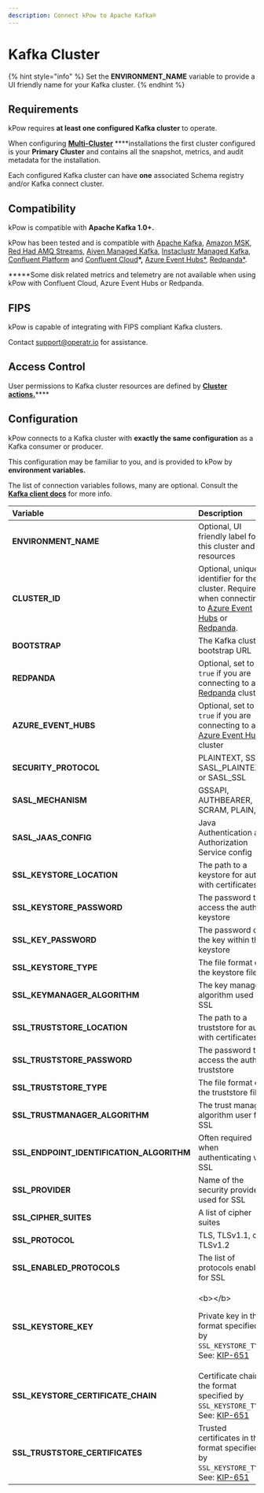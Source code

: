 ```yaml
---
description: Connect kPow to Apache Kafka®
---
```


# Kafka Cluster

{% hint style="info" %}
Set the **ENVIRONMENT\_NAME** variable to provide a UI friendly name for your Kafka cluster.
{% endhint %}

## Requirements

kPow requires **at least one configured Kafka cluster** to operate.

When configuring [**Multi-Cluster**](multi-cluster.md) ****installations the first cluster configured is your **Primary Cluster** and contains all the snapshot, metrics, and audit metadata for the installation.

Each configured Kafka cluster can have **one** associated Schema registry and/or Kafka connect cluster.

## Compatibility

kPow is compatible with **Apache Kafka 1.0+.**

kPow has been tested and is compatible with [Apache Kafka](https://kafka.apache.org/), [Amazon MSK](https://aws.amazon.com/msk/), [Red Had AMQ Streams](https://www.redhat.com/en/resources/amq-streams-datasheet), [Aiven Managed Kafka](https://aiven.io/kafka), [Instaclustr Managed Kafka](https://www.instaclustr.com/products/managed-apache-kafka/), [Confluent Platform](https://www.confluent.io/product/confluent-platform) and [Confluent Cloud](https://www.confluent.io/confluent-cloud)**\*,** [Azure Event Hubs\*](https://azure.microsoft.com/en-us/services/event-hubs/), [Redpanda\*](https://vectorized.io/redpanda).

**\***Some disk related metrics and telemetry are not available when using kPow with Confluent Cloud, Azure Event Hubs or Redpanda.

## FIPS

kPow is capable of integrating with FIPS compliant Kafka clusters.

Contact [support@operatr.io](mailto:support@operatr.io) for assistance.

## Access Control

User permissions to Kafka cluster resources are defined by [**Cluster actions.**](../authorization/overview.md#user-actions)\*\*\*\*

## Configuration

kPow connects to a Kafka cluster with **exactly the same configuration** as a Kafka consumer or producer.

This configuration may be familiar to you, and is provided to kPow by **environment variables.**

The list of connection variables follows, many are optional. Consult the [**Kafka client docs**](https://kafka.apache.org/documentation/#adminclientconfigs) for more info.

<table>
  <thead>
    <tr>
      <th style="text-align:left"><b>Variable</b>
      </th>
      <th style="text-align:left">Description</th>
    </tr>
  </thead>
  <tbody>
    <tr>
      <td style="text-align:left"><b>ENVIRONMENT_NAME</b>
      </td>
      <td style="text-align:left">Optional, UI friendly label for this cluster and resources</td>
    </tr>
    <tr>
      <td style="text-align:left"><b>CLUSTER_ID</b>
      </td>
      <td style="text-align:left">Optional, unique identifier for the cluster. Required when connecting
        to <a href="azure-event-hubs.md">Azure Event Hubs</a> or <a href="redpanda.md">Redpanda</a>.</td>
    </tr>
    <tr>
      <td style="text-align:left"><b>BOOTSTRAP</b>
      </td>
      <td style="text-align:left">The Kafka cluster bootstrap URL</td>
    </tr>
    <tr>
      <td style="text-align:left"><b>REDPANDA</b>
      </td>
      <td style="text-align:left">Optional, set to <code>true</code> if you are connecting to a <a href="redpanda.md">Redpanda</a> cluster.</td>
    </tr>
    <tr>
      <td style="text-align:left"><b>AZURE_EVENT_HUBS</b>
      </td>
      <td style="text-align:left">Optional, set to <code>true</code> if you are connecting to an <a href="azure-event-hubs.md">Azure Event Hubs</a> cluster</td>
    </tr>
    <tr>
      <td style="text-align:left"><b>SECURITY_PROTOCOL</b>
      </td>
      <td style="text-align:left">PLAINTEXT, SSL, SASL_PLAINTEXT, or SASL_SSL</td>
    </tr>
    <tr>
      <td style="text-align:left"><b>SASL_MECHANISM</b>
      </td>
      <td style="text-align:left">GSSAPI, AUTHBEARER, SCRAM, PLAIN,</td>
    </tr>
    <tr>
      <td style="text-align:left"><b>SASL_JAAS_CONFIG</b>
      </td>
      <td style="text-align:left">Java Authentication and Authorization Service config</td>
    </tr>
    <tr>
      <td style="text-align:left"><b>SSL_KEYSTORE_LOCATION</b>
      </td>
      <td style="text-align:left">The path to a keystore for auth with certificates</td>
    </tr>
    <tr>
      <td style="text-align:left"><b>SSL_KEYSTORE_PASSWORD</b>
      </td>
      <td style="text-align:left">The password to access the auth keystore</td>
    </tr>
    <tr>
      <td style="text-align:left"><b>SSL_KEY_PASSWORD</b>
      </td>
      <td style="text-align:left">The password of the key within the keystore</td>
    </tr>
    <tr>
      <td style="text-align:left"><b>SSL_KEYSTORE_TYPE</b>
      </td>
      <td style="text-align:left">The file format of the keystore file</td>
    </tr>
    <tr>
      <td style="text-align:left"><b>SSL_KEYMANAGER_ALGORITHM</b>
      </td>
      <td style="text-align:left">The key manager algorithm used for SSL</td>
    </tr>
    <tr>
      <td style="text-align:left"><b>SSL_TRUSTSTORE_LOCATION</b>
      </td>
      <td style="text-align:left">The path to a truststore for auth with certificates</td>
    </tr>
    <tr>
      <td style="text-align:left"><b>SSL_TRUSTSTORE_PASSWORD</b>
      </td>
      <td style="text-align:left">The password to access the auth truststore</td>
    </tr>
    <tr>
      <td style="text-align:left"><b>SSL_TRUSTSTORE_TYPE</b>
      </td>
      <td style="text-align:left">The file format of the truststore file</td>
    </tr>
    <tr>
      <td style="text-align:left"><b>SSL_TRUSTMANAGER_ALGORITHM</b>
      </td>
      <td style="text-align:left">The trust manager algorithm user for SSL</td>
    </tr>
    <tr>
      <td style="text-align:left"><b>SSL_ENDPOINT_IDENTIFICATION_ALGORITHM</b>
      </td>
      <td style="text-align:left">Often required when authenticating via SSL</td>
    </tr>
    <tr>
      <td style="text-align:left"><b>SSL_PROVIDER</b>
      </td>
      <td style="text-align:left">Name of the security provider used for SSL</td>
    </tr>
    <tr>
      <td style="text-align:left"><b>SSL_CIPHER_SUITES</b>
      </td>
      <td style="text-align:left">A list of cipher suites</td>
    </tr>
    <tr>
      <td style="text-align:left"><b>SSL_PROTOCOL</b>
      </td>
      <td style="text-align:left">TLS, TLSv1.1, or TLSv1.2</td>
    </tr>
    <tr>
      <td style="text-align:left"><b>SSL_ENABLED_PROTOCOLS</b>
      </td>
      <td style="text-align:left">The list of protocols enabled for SSL</td>
    </tr>
    <tr>
      <td style="text-align:left"><b>SSL_KEYSTORE_KEY</b>
      </td>
      <td style="text-align:left">
        <p>&lt;b&gt;&lt;/b&gt;</p>
        <p>Private key in the format specified by <code>SSL_KEYSTORE_TYPE</code>.
          See: <a href="https://cwiki.apache.org/confluence/display/KAFKA/KIP-651+-+Support+PEM+format+for+SSL+certificates+and+private+key">KIP-651</a>
        </p>
      </td>
    </tr>
    <tr>
      <td style="text-align:left"><b>SSL_KEYSTORE_CERTIFICATE_CHAIN</b>
      </td>
      <td style="text-align:left">Certificate chain in the format specified by <code>SSL_KEYSTORE_TYPE</code>.
        See: <a href="https://cwiki.apache.org/confluence/display/KAFKA/KIP-651+-+Support+PEM+format+for+SSL+certificates+and+private+key">KIP-651</a>
      </td>
    </tr>
    <tr>
      <td style="text-align:left"><b>SSL_TRUSTSTORE_CERTIFICATES</b>
      </td>
      <td style="text-align:left">Trusted certificates in the format specified by <code>SSL_KEYSTORE_TYPE</code>.
        See: <a href="https://cwiki.apache.org/confluence/display/KAFKA/KIP-651+-+Support+PEM+format+for+SSL+certificates+and+private+key">KIP-651</a>
      </td>
    </tr>
  </tbody>
</table>

